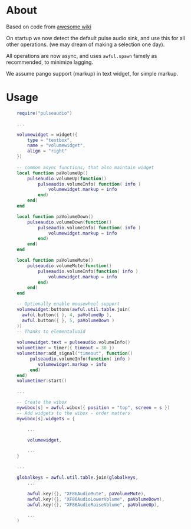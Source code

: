 About
=====

Based on code from [awesome wiki](http://awesome.naquadah.org/wiki/Roultabie_volume_widget_for_PulseAudio)

On startup we now detect the default pulse audio sink, and use this for all other operations. (we may dream of making a selection one day).

All operations are now async, and uses ``awful.spawn`` famely as recommended, to minimize lagging.

We assume pango support (markup) in text widget, for simple markup.

Usage
=====

```lua
    require("pulseaudio")

    ...

    volumewidget = widget({
        type = "textbox",
        name = "volumewidget",
        align = "right"
    })
    
    -- common async functions, that also maintain widget
    local function paVolumeUp()
        pulseaudio.volumeUp(function()
            pulseaudio.volumeInfo( function( info )
                volumewidget.markup = info
            end)
        end)
    end

    local function paVolumeDown()
        pulseaudio.volumeDown(function()
            pulseaudio.volumeInfo( function( info )
                volumewidget.markup = info
            end)
        end)
    end

    local function paVolumeMute()
        pulseaudio.volumeMute(function()
            pulseaudio.volumeInfo(function( info )
                volumewidget.markup = info
            end)
        end)
    end

    -- Optionally enable mousewheel support
    volumewidget:buttons(awful.util.table.join(
      awful.button({ }, 4, paVolumeUp ),
      awful.button({ }, 5, paVolumeDown )
    ))
    -- Thanks to elementalvoid
    
    volumewidget.text = pulseaudio.volumeInfo()
    volumetimer = timer({ timeout = 30 })
    volumetimer:add_signal("timeout", function() 
         pulseaudio.volumeInfo(function( info )
            volumewidget.markup = info
         end) 
    end)
    volumetimer:start()

    ...

    -- Create the wibox
    mywibox[s] = awful.wibox({ position = "top", screen = s })
    -- Add widgets to the wibox - order matters
    mywibox[s].widgets = {

        ...

        volumewidget,

        ...
    }

    ...

    globalkeys = awful.util.table.join(globalkeys,
        ...

        awful.key({}, "XF86AudioMute", paVolumeMute),
        awful.key({}, "XF86AudioLowerVolume", paVolumeDown),
        awful.key({}, "XF86AudioRaiseVolume", paVolumeUp),

        ...
    )
```